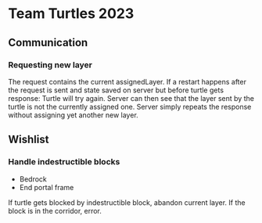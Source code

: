 # Team Turtles 2023



## Communication


### Requesting new layer

The request contains the current assignedLayer.
If a restart happens after the request is sent and state saved on server but before turtle gets response:
    Turtle will try again.
    Server can then see that the layer sent by the turtle is not the currently assigned one.
    Server simply repeats the response without assigning yet another new layer.



## Wishlist

### Handle indestructible blocks

- Bedrock
- End portal frame

If turtle gets blocked by indestructible block, abandon current layer.
If the block is in the corridor, error.
